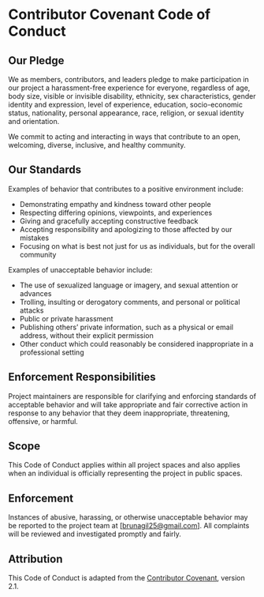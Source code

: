 # Contributor Covenant Code of Conduct

## Our Pledge

We as members, contributors, and leaders pledge to make participation in our project a harassment-free experience for everyone, regardless of age, body size, visible or invisible disability, ethnicity, sex characteristics, gender identity and expression, level of experience, education, socio-economic status, nationality, personal appearance, race, religion, or sexual identity and orientation.

We commit to acting and interacting in ways that contribute to an open, welcoming, diverse, inclusive, and healthy community.

## Our Standards

Examples of behavior that contributes to a positive environment include:

- Demonstrating empathy and kindness toward other people  
- Respecting differing opinions, viewpoints, and experiences  
- Giving and gracefully accepting constructive feedback  
- Accepting responsibility and apologizing to those affected by our mistakes  
- Focusing on what is best not just for us as individuals, but for the overall community  

Examples of unacceptable behavior include:

- The use of sexualized language or imagery, and sexual attention or advances  
- Trolling, insulting or derogatory comments, and personal or political attacks  
- Public or private harassment  
- Publishing others’ private information, such as a physical or email address, without their explicit permission  
- Other conduct which could reasonably be considered inappropriate in a professional setting  

## Enforcement Responsibilities

Project maintainers are responsible for clarifying and enforcing standards of acceptable behavior and will take appropriate and fair corrective action in response to any behavior that they deem inappropriate, threatening, offensive, or harmful.

## Scope

This Code of Conduct applies within all project spaces and also applies when an individual is officially representing the project in public spaces.

## Enforcement

Instances of abusive, harassing, or otherwise unacceptable behavior may be reported to the project team at [brunagil25@gmail.com]. All complaints will be reviewed and investigated promptly and fairly.

## Attribution

This Code of Conduct is adapted from the [Contributor Covenant](https://www.contributor-covenant.org), version 2.1.